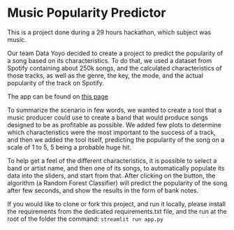 # Music Popularity Predictor

This is a project done during a 29 hours hackathon, which subject was music.

Our team Data Yoyo decided to create a project to predict the popularity of a song based on its characteristics. To do that, we used a dataset from Spotify containing about 250k songs, and the calculated characteristics of those tracks, as well as the genre, the key, the mode, and the actual popularity of the track on Spotify.

The app can be found on [this page](https://share.streamlit.io/guillaumearp/hackathon_wild_1/main/app.py)

To summarize the scenario in few words, we wanted to create a tool that a music producer could use to create a band that would produce songs designed to be as profitable as possible. We added few plots to determine which characteristics were the most important to the success of a track, and then we added the tool itself, predicting the popularity of the song on a scale of 1 to 5, 5 being a probable huge hit.

To help get a feel of the different characteristics, it is possible to select a band or artist name, and then one of its songs, to automatically populate its data into the sliders, and start from that. After clicking on the button, the algorithm (a Random Forest Classifier) will predict the popularity of the song after few seconds, and show the results in the form of bank notes.

If you would like to clone or fork this project, and run it locally, please install the requirements from the dedicated requirements.txt file, and the run at the root of the folder the command:
`streamlit run app.py`
